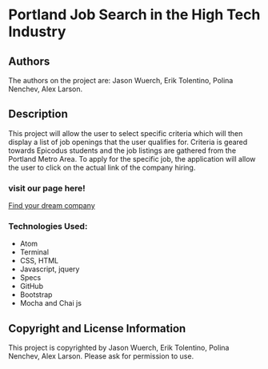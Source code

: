 # Portland Job Search in the High Tech Industry

## Authors

The authors on the project are: Jason Wuerch, Erik Tolentino, Polina Nenchev, Alex Larson.

## Description

This project will allow the user to select specific criteria which will then display a list of job openings that the user qualifies for. Criteria is geared towards Epicodus students and the job listings are gathered from the Portland Metro Area. To apply for the specific job, the application will allow the user to click on the actual link of the company hiring.

### visit our page here!
[Find your dream company](http://jwuerch.github.io/Day21-Group-Project/)

### Technologies Used:
* Atom
* Terminal
* CSS, HTML
* Javascript, jquery
* Specs
* GitHub
* Bootstrap
* Mocha and Chai js


## Copyright and License Information

This project is copyrighted by Jason Wuerch, Erik Tolentino, Polina Nenchev, Alex Larson. Please ask for permission to use.
